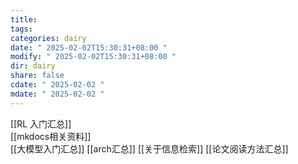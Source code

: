 ```yaml
---
title: 
tags: 
categories: dairy
date: " 2025-02-02T15:30:31+08:00 "
modify: " 2025-02-02T15:30:31+08:00 "
dir: dairy
share: false
cdate: " 2025-02-02 "
mdate: " 2025-02-02 "
---
```


[[RL 入门汇总]]  
[[mkdocs相关资料]]  
[[大模型入门汇总]]
[[arch汇总]]
[[关于信息检索]]
[[论文阅读方法汇总]]